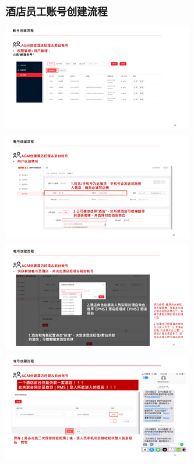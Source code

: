 # 酒店员工账号创建流程

![](../../../.gitbook/assets/image%20%28164%29.png)

  


![](../../../.gitbook/assets/image%20%28239%29.png)

  


![](../../../.gitbook/assets/image%20%28183%29.png)

  


![](../../../.gitbook/assets/image%20%28251%29.png)

  


  



